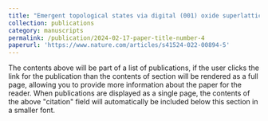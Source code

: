 ```yaml
---
title: "Emergent topological states via digital (001) oxide superlattices"
collection: publications
category: manuscripts
permalink: /publication/2024-02-17-paper-title-number-4
paperurl: 'https://www.nature.com/articles/s41524-022-00894-5'
---
```

The contents above will be part of a list of publications, if the user clicks the link for the publication than the contents of section will be rendered as a full page, allowing you to provide more information about the paper for the reader. When publications are displayed as a single page, the contents of the above "citation" field will automatically be included below this section in a smaller font.
